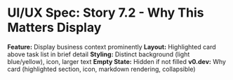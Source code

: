 # UI/UX Spec: Story 7.2 - Why This Matters Display
**Feature:** Display business context prominently
**Layout:** Highlighted card above task list in brief detail
**Styling:** Distinct background (light blue/yellow), icon, larger text
**Empty State:** Hidden if not filled
**v0.dev:** Why card (highlighted section, icon, markdown rendering, collapsible)
